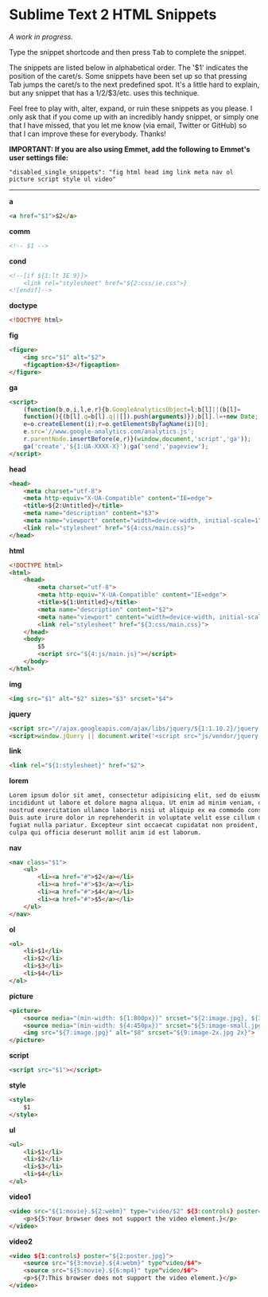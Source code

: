 # Sublime Text 2 HTML Snippets

_A work in progress._

Type the snippet shortcode and then press <kbd>Tab</kbd> to complete the snippet.

The snippets are listed below in alphabetical order. The '$1' indicates the
position of the caret/s. Some snippets have been set up so that pressing Tab
jumps the caret/s to the next predefined spot. It's a little hard to explain,
but any snippet that has a $1/$2/$3/etc. uses this technique.

Feel free to play with, alter, expand, or ruin these snippets as you please. I
only ask that if you come up with an incredibly handy snippet, or simply one
that I have missed, that you let me know (via email, Twitter or GitHub) so that
I can improve these for everybody. Thanks!

__IMPORTANT: If you are also using Emmet, add the following to Emmet's user settings file:__

`"disabled_single_snippets": "fig html head img link meta nav ol picture script style ul video"`

---

__a__

```html
<a href="$1">$2</a>
```

__comm__

```html
<!-- $1 -->
```

__cond__

```html
<!--[if ${1:lt IE 9}]>
    <link rel="stylesheet" href="${2:css/ie.css">}
<![endif]-->
```

__doctype__

```html
<!DOCTYPE html>
```

__fig__

```html
<figure>
    <img src="$1" alt="$2">
    <figcaption>$3</figcaption>
</figure>
```

__ga__

```html
<script>
    (function(b,o,i,l,e,r){b.GoogleAnalyticsObject=l;b[l]||(b[l]=
    function(){(b[l].q=b[l].q||[]).push(arguments)});b[l].l=+new Date;
    e=o.createElement(i);r=o.getElementsByTagName(i)[0];
    e.src='//www.google-analytics.com/analytics.js';
    r.parentNode.insertBefore(e,r)}(window,document,'script','ga'));
    ga('create','${1:UA-XXXX-X}');ga('send','pageview');
</script>
```

__head__

```html
<head>
    <meta charset="utf-8">
    <meta http-equiv="X-UA-Compatible" content="IE=edge">
    <title>${2:Untitled}</title>
    <meta name="description" content="$3">
    <meta name="viewport" content="width=device-width, initial-scale=1">
    <link rel="stylesheet" href="${4:css/main.css}">
</head>
```

__html__

```html
<!DOCTYPE html>
<html>
    <head>
        <meta charset="utf-8">
        <meta http-equiv="X-UA-Compatible" content="IE=edge">
        <title>${1:Untitled}</title>
        <meta name="description" content="$2">
        <meta name="viewport" content="width=device-width, initial-scale=1">
        <link rel="stylesheet" href="${3:css/main.css}">
    </head>
    <body>
        $5
        <script src="${4:js/main.js}"></script>
    </body>
</html>
```

__img__

```html
<img src="$1" alt="$2" sizes="$3" srcset="$4">
```

__jquery__

```html
<script src="//ajax.googleapis.com/ajax/libs/jquery/${1:1.10.2}/jquery.min.js"></script>
<script>window.jQuery || document.write('<script src="js/vendor/jquery-${1:1.10.2}.min.js"><\/script>')</script>
```

__link__

```html
<link rel="${1:stylesheet}" href="$2">
```

__lorem__

```html
Lorem ipsum dolor sit amet, consectetur adipisicing elit, sed do eiusmod tempor
incididunt ut labore et dolore magna aliqua. Ut enim ad minim veniam, quis
nostrud exercitation ullamco laboris nisi ut aliquip ex ea commodo consequat.
Duis aute irure dolor in reprehenderit in voluptate velit esse cillum dolore eu
fugiat nulla pariatur. Excepteur sint occaecat cupidatat non proident, sunt in
culpa qui officia deserunt mollit anim id est laborum.
```

__nav__

```html
<nav class="$1">
    <ul>
        <li><a href="#">$2</a></li>
        <li><a href="#">$3</a></li>
        <li><a href="#">$4</a></li>
        <li><a href="#">$5</a></li>
    </ul>
</nav>
```

__ol__

```html
<ol>
    <li>$1</li>
    <li>$2</li>
    <li>$3</li>
    <li>$4</li>
</ol>
```

__picture__

```html
<picture>
    <source media="(min-width: ${1:800px})" srcset="${2:image.jpg}, ${3:image-2x.jpg 2x}">
    <source media="(min-width: ${4:450px})" srcset="${5:image-small.jpg}, ${6:image-small-2x.jpg 2x}">
    <img src="${7:image.jpg}" alt="$8" srcset="${9:image-2x.jpg 2x}">
</picture>
```

__script__

```html
<script src="$1"></script>
```

__style__

```html
<style>
    $1
</style>
```

__ul__

```html
<ul>
    <li>$1</li>
    <li>$2</li>
    <li>$3</li>
    <li>$4</li>
</ul>
```

__video1__

```html
<video src="${1:movie}.${2:webm}" type="video/$2" ${3:controls} poster="${4:poster.jpg}">
    <p>${5:Your browser does not support the video element.}</p>
</video>
```

__video2__

```html
<video ${1:controls} poster="${2:poster.jpg}">
    <source src="${3:movie}.${4:webm}" type"video/$4">
    <source src="${5:movie}.${6:mp4}" type"video/$6">
    <p>${7:This browser does not support the video element.}</p>
</video>
```
